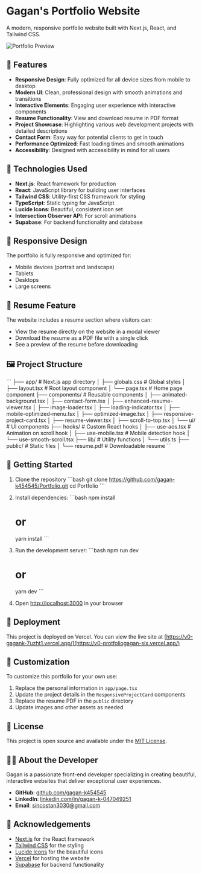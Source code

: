 # Gagan's Portfolio Website

A modern, responsive portfolio website built with Next.js, React, and Tailwind CSS.

![Portfolio Preview](https://v0-protfoliogagan-six.vercel.app/)

## 🌟 Features

- **Responsive Design**: Fully optimized for all device sizes from mobile to desktop
- **Modern UI**: Clean, professional design with smooth animations and transitions
- **Interactive Elements**: Engaging user experience with interactive components
- **Resume Functionality**: View and download resume in PDF format
- **Project Showcase**: Highlighting various web development projects with detailed descriptions
- **Contact Form**: Easy way for potential clients to get in touch
- **Performance Optimized**: Fast loading times and smooth animations
- **Accessibility**: Designed with accessibility in mind for all users

## 🚀 Technologies Used

- **Next.js**: React framework for production
- **React**: JavaScript library for building user interfaces
- **Tailwind CSS**: Utility-first CSS framework for styling
- **TypeScript**: Static typing for JavaScript
- **Lucide Icons**: Beautiful, consistent icon set
- **Intersection Observer API**: For scroll animations
- **Supabase**: For backend functionality and database

## 📱 Responsive Design

The portfolio is fully responsive and optimized for:
- Mobile devices (portrait and landscape)
- Tablets
- Desktops
- Large screens

## 📄 Resume Feature

The website includes a resume section where visitors can:
- View the resume directly on the website in a modal viewer
- Download the resume as a PDF file with a single click
- See a preview of the resume before downloading

## 🖼️ Project Structure

\`\`\`
├── app/                  # Next.js app directory
│   ├── globals.css       # Global styles
│   ├── layout.tsx        # Root layout component
│   └── page.tsx          # Home page component
├── components/           # Reusable components
│   ├── animated-background.tsx
│   ├── contact-form.tsx
│   ├── enhanced-resume-viewer.tsx
│   ├── image-loader.tsx
│   ├── loading-indicator.tsx
│   ├── mobile-optimized-menu.tsx
│   ├── optimized-image.tsx
│   ├── responsive-project-card.tsx
│   ├── resume-viewer.tsx
│   ├── scroll-to-top.tsx
│   └── ui/               # UI components
├── hooks/                # Custom React hooks
│   ├── use-aos.tsx       # Animation on scroll hook
│   ├── use-mobile.tsx    # Mobile detection hook
│   └── use-smooth-scroll.tsx
├── lib/                  # Utility functions
│   └── utils.ts
├── public/               # Static files
│   └── resume.pdf        # Downloadable resume
\`\`\`

## 🚀 Getting Started

1. Clone the repository
   \`\`\`bash
   git clone https://github.com/gagan-k454545/Portfolio.git
   cd Portfolio
   \`\`\`

2. Install dependencies:
   \`\`\`bash
   npm install
   # or
   yarn install
   \`\`\`

3. Run the development server:
   \`\`\`bash
   npm run dev
   # or
   yarn dev
   \`\`\`

4. Open [http://localhost:3000](http://localhost:3000) in your browser

## 🚀 Deployment

This project is deployed on Vercel. You can view the live site at [https://v0-gagank-7uzht1.vercel.app/](https://v0-protfoliogagan-six.vercel.app/)

## 🔧 Customization

To customize this portfolio for your own use:

1. Replace the personal information in `app/page.tsx`
2. Update the project details in the `ResponsiveProjectCard` components
3. Replace the resume PDF in the `public` directory
4. Update images and other assets as needed

## 📝 License

This project is open source and available under the [MIT License](LICENSE).

## 👨‍💻 About the Developer

Gagan is a passionate front-end developer specializing in creating beautiful, interactive websites that deliver exceptional user experiences.

- **GitHub**: [github.com/gagan-k454545](https://github.com/gagan-k454545)
- **LinkedIn**: [linkedin.com/in/gagan-k-047049251](https://www.linkedin.com/in/gagan-k-047049251)
- **Email**: [sincostan3030@gmail.com](mailto:sincostan3030@gmail.com)

## 🙏 Acknowledgements

- [Next.js](https://nextjs.org/) for the React framework
- [Tailwind CSS](https://tailwindcss.com/) for the styling
- [Lucide Icons](https://lucide.dev/) for the beautiful icons
- [Vercel](https://vercel.com/) for hosting the website
- [Supabase](https://supabase.io/) for backend functionality
